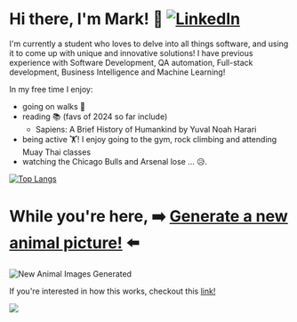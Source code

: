 # Hi there, I'm Mark! 👋 [![LinkedIn](https://img.shields.io/badge/LinkedIn-Profile-blue?style=flat&logo=linkedin&logoColor=white&link=https://www.linkedin.com/in/mark-b17/)](https://www.linkedin.com/in/mark-b17/) 

I'm currently a student who loves to delve into all things software, and using it to come up with unique and innovative solutions! I have previous experience with Software Development, QA automation, Full-stack development, Business Intelligence and Machine Learning! 

In my free time I enjoy:
- going on walks 🚶
- reading 📚 (favs of 2024 so far include)
  - Sapiens: A Brief History of Humankind by Yuval Noah Harari
- being active 🏋️! I enjoy going to the gym, rock climbing and attending Muay Thai classes
- watching the Chicago Bulls and Arsenal lose ... 😥.

[![Top Langs](https://github-readme-stats.vercel.app/api/top-langs/?username=mbaula&hide_progress=true)](https://github.com/anuraghazra/github-readme-stats)

# While you're here, ➡️ [Generate a new animal picture!](https://github.com/mbaula/mbaula/issues/new?assignees=&labels=newAnimalImage%7C&title=newAnimalImage%7C&template=new-animal-image.md&body=Just+click+"submit+new+issue"+without+changing+the+title+and+a+new+animal+picture+will+be+generated+in+the+README.md.+It+should+take+about+20+seconds) ⬅️

![New Animal Images Generated](https://img.shields.io/github/issues-closed-raw/mbaula/mbaula?color=green&label=Animal%20Images%20Generated&style=flat)

If you're interested in how this works, checkout this [link!](https://github.com/mbaula/mbaula/blob/dd0ce07538ac99a4489d07829be172c431e3fb7d/animal-image.md)

<!--
**mbaula/mbaula** is a ✨ _special_ ✨ repository because its `README.md` (this file) appears on your GitHub profile.

Here are some ideas to get you started:

- 🔭 I’m currently working on ...
- 🌱 I’m currently learning ...
- 👯 I’m looking to collaborate on ...
- 🤔 I’m looking for help with ...
- 💬 Ask me about ...
- 📫 How to reach me: ...
- 😄 Pronouns: ...
- ⚡ Fun fact: ...
-->

<img src="https://images.unsplash.com/photo-1533766837525-f6d19d32149a?crop=entropy&cs=tinysrgb&fit=max&fm=jpg&ixid=M3w0NDU5Nzd8MHwxfHJhbmRvbXx8fHx8fHx8fDE3MDczNTM1Nzh8&ixlib=rb-4.0.3&q=80&w=1080">
